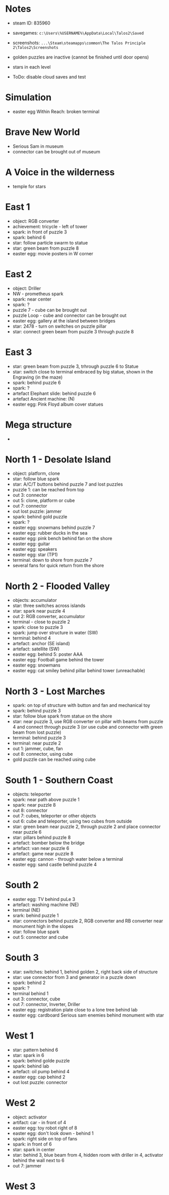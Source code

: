 # Notes
* steam ID: 835960
* savegames: `c:\Users\%USERNAME%\AppData\Local\Talos2\Saved`
* screenshots: `...\Steam\steamapps\common\The Talos Principle 2\Talos2\Screenshots`

* golden puzzles are inactive (cannot be finished until door opens)
* stars in each level
* ToDo: disable cloud saves and test

# Simulation
* easter egg Within Reach: broken terminal

# Brave New World
* Serious Sam in museum
* connector can be brought out of museum

# A Voice in the wilderness
* temple for stars

# East 1
* object: RGB converter
* achievement: tricycle - left of tower
* spark: in front of puzzle 3
* spark: behind 6
* star: follow particle swarm to statue
* star: green beam from puzzle 8
* easter egg: movie posters in W corner

# East 2
* object: Driller
* NW - prometheus spark
* spark: near center
* spark: ?
* puzzle 7 - cube can be brought out
* puzzle Loop - cube and connector can be brought out
* easter egg: gallery at the island between bridges
* star: 2478 - turn on switches on puzzle pillar
* star: connect green beam from puzzle 3 through puzzle 8

# East 3
* star: green beam from puzzle 3, trhrough puzzle 6 to Statue
* star: switch close to terminal embraced by big statue, shown in the Engraving (in the maze)
* spark: behind puzzle 6
* spark: ?
* artefact Elephant slide: behind puzzle 6
* artefact Ancient machine: (N)
* easter egg: Pink Floyd album cover statues

# Mega structure
*

# North 1 - Desolate Island
* object: platform, clone
* star: follow blue spark
* star: A/C/T buttons behind puzzle 7 and lost puzzles
* puzzle 1: can be reached from top
* out 3: connector
* out 5: clone, platform or cube
* out 7: connector
* out lost puzzle: jammer
* spark: behind gold puzzle
* spark: ?
* easter egg: snowmans behind puzzle 7
* easter egg: rubber ducks in the sea
* easter egg: pink bench behind fan on the shore
* easter egg: guitar
* easter egg: speakers
* easter egg: star (TP1)
* terminal: down to shore from puzzle 7
* several fans for quick return from the shore

# North 2 - Flooded Valley
* objects: accumulator
* star: three switches across islands
* star: spark near puzzle 4
* out 2: RGB converter, accumulator
* terminal - close to puzzle 2
* spark: close to puzzle 3
* spark: jump over structure in water (SW)
* terminal: behind 4
* artefact: anchor (SE island)
* artefact: satellite (SW)
* easter egg: behind 5: poster AAA
* easter egg: Football game behind the tower
* easter egg: snowmans
* easter egg: cat smiley behind pillar behind tower (unreachable)

# North 3 - Lost Marches
* spark: on top of structure with button and fan and mechanical toy
* spark: behind puzzle 3
* star: follow blue spark from statue on the shore
* star: near puzzle 3, use RGB converter on pillar with beams from puzzle 4 and connect through puzzle 3 (or use cube and connector with green beam from lost puzzle)
* terminal: behind puzzle 3
* terminal: near puzzle 2
* out 1: jammer, cube, fan
* out 8: connector, using cube
* gold puzzle can be reached using cube

# South 1 - Southern Coast
* objects: teleporter
* spark: near path above puzzle 1
* spark: near puzzle 8
* out 8: connector
* out 7: cubes, teleporter or other objects
* out 6: cube and teleporter, using two cubes from outside
* star: green beam near puzzle 2, through puzzle 2 and place connector near puzzle 6
* star: pillars behind puzzle 8
* artefact: bomber below the bridge
* artefact: van near puzzle 6
* artefact: game near puzzle 8
* easter egg: cannon - through water below a terminal
* easter egg: sand castle behind puzzle 4

# South 2
* easter egg: TV behind puLe 3
* artefact: washing machine (NE)
* terminal (NE)
* srark: behind puzzle 1
* star: connectors behind puzzle 2, RGB converter and RB converter near monument high in the slopes
* star: follow blue spark
* out 5: connector and cube

# South 3
* star: switches: behind 1, behind golden 2, right back side of structure
* star: use connector from  3 and generator in a puzzle down
* spark: behind 2
* spark: ?
* terminal behind 1
* out 3: connector, cube
* out 7: connector, Inverter, Driller
* easter egg: registration plate close to a lone tree behind lab
* easter egg: cardboard Serious sam enemies behind monument with star

# West 1
* star: pattern behind 6
* star: spark in 6
* spark: behind golde puzzle
* spark: behind lab
* artefact: oil pump behind 4
* easter egg: cap behind 2
* out lost puzzle: connector

# West 2
* object: activator
* artifact: car - in front of 4
* easter egg: toy robot right of 8
* easter egg: don't look down - behind 1
* spark: right side on top of fans
* spark: in front of 6
* star: spark in center
* star: behind 3, blue beam from 4, hidden room with driller in 4, activator behind the wall next to 6
* out 7: jammer

# West 3
